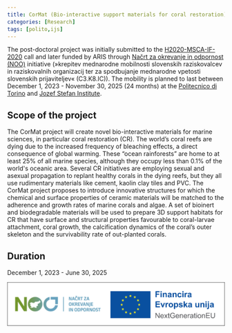 ```yaml
---
title: CorMat (Bio-interactive support materials for coral restoration)
categories: [Research]
tags: [polito,ijs]
---
```


The post-doctoral project was initially submitted to the [H2020-MSCA-IF-2020](https://ec.europa.eu/info/funding-tenders/opportunities/portal/screen/opportunities/topic-details/msca-if-2020) call and later funded by ARIS through [Načrt za okrevanje in odpornost (NOO)](https://www.gov.si/zbirke/projekti-in-programi/nacrt-za-okrevanje-in-odpornost/) initiative (»krepitev mednarodne mobilnosti slovenskih raziskovalcev in raziskovalnih organizacij ter za spodbujanje mednarodne vpetosti slovenskih prijaviteljev« (C3.K8.IC)). The mobility is planned to last between December 1, 2023 - November 30, 2025 (24 months) at the [Politecnico di Torino](https://www.polito.it/) and [Jozef Stefan Institute](https://www.ijs.si/).

## Scope of the project

The CorMat project will create novel bio-interactive materials for marine sciences, in particular coral restoration (CR). The world’s coral reefs are dying due to the increased frequency of bleaching effects, a direct consequence of global warming. These “ocean rainforests” are home to at least 25% of all marine species, although they occupy less than 0.1% of the world's oceanic area. Several CR initiatives are employing sexual and asexual propagation to replant healthy corals in the dying reefs, but they all use rudimentary materials like cement, kaolin clay tiles and PVC. The CorMat project proposes to introduce innovative structures for which the chemical and surface properties of ceramic materials will be matched to the adherence and growth rates of marine corals and algae. A set of bioinert and biodegradable materials will be used to prepare 3D support habitats for CR that have surface and structural properties favourable to coral-larvae attachment, coral growth, the calcification dynamics of the coral’s outer skeleton and the survivability rate of out-planted corals.

## Duration

December 1, 2023 - June 30, 2025

![NOO logo](assets/img/SL-Financira-EU-NextGeneration-01.svg)
